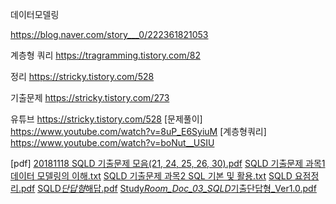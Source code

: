 데이터모델링

https://blog.naver.com/story___0/222361821053

계층형 쿼리
https://tragramming.tistory.com/82

정리
https://stricky.tistory.com/528

기출문제
https://stricky.tistory.com/273

유튜브
https://stricky.tistory.com/528
[문제풀이]
https://www.youtube.com/watch?v=8uP_E6SyiuM
[계층형쿼리]
https://www.youtube.com/watch?v=boNut__USIU

[pdf]
[20181118 SQLD 기출문제 모음(21, 24, 25, 26, 30).pdf](https://github.com/minsungbyun/happy-share/files/8215574/20181118.SQLD.21.24.25.26.30.pdf)
[SQLD 기출문제 과목1 데이터 모델링의 이해.txt](https://github.com/minsungbyun/happy-share/files/8215576/SQLD.1.txt)
[SQLD 기출문제 과목2 SQL 기본 및 활용.txt](https://github.com/minsungbyun/happy-share/files/8215577/SQLD.2.SQL.txt)
[SQLD 요점정리.pdf](https://github.com/minsungbyun/happy-share/files/8215578/SQLD.pdf)
[SQLD*단답형*해답.pdf](https://github.com/minsungbyun/happy-share/files/8215579/SQLD_._.pdf)
[Study*Room_Doc_03_SQLD*기출단답형\_Ver1.0.pdf](https://github.com/minsungbyun/happy-share/files/8215580/Study_Room_Doc_03_SQLD_._Ver1.0.pdf)
